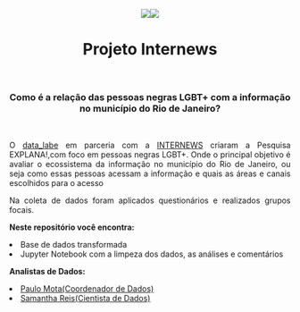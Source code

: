 <p align= "center"><img src = https://img.shields.io/badge/Python-100%25-lightgrey</img><img src = https://img.shields.io/badge/license-MIT-green</img></p>


<h1 align= "center">Projeto Internews</h1>

<p><br></p>

<p><h3 align= "center"> Como é a relação das pessoas negras LGBT+ com a informação no município do Rio de Janeiro?</h3></p>
<p><br></p>

<p align= "justify">O <a href = https://datalabe.org/>data_labe</a> em parceria com a <a href = https://internews.org/>INTERNEWS</a> criaram a Pesquisa EXPLANA!,com foco em pessoas negras LGBT+. Onde o principal objetivo é avaliar o ecossistema da informação no município do Rio de Janeiro, ou seja como essas pessoas acessam a informação e quais as áreas e canais escolhidos para o acesso</p>
 <p align= "justify">Na coleta de dados foram aplicados questionários e realizados grupos focais.</p>
 <p align= "justify"><b>Neste repositório você encontra:</b></p>
<p>
<li>Base de dados transformada </li>
<li>Jupyter Notebook com a limpeza dos dados, as análises e comentários</li>
</p>

<p align= "justify"><b>Analistas de Dados:</b></p>
<li><a href= https://github.com/polinhobr>Paulo Mota(Coordenador de Dados)</a></li>

<li><a href= https://github.com/SamanthaReiis>Samantha Reis(Cientista de Dados)</a></li>
